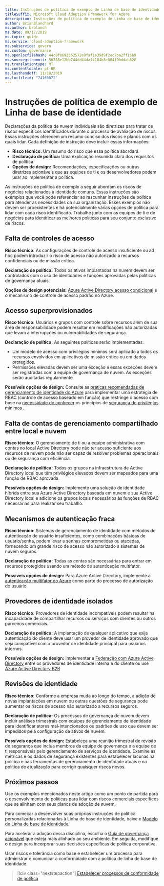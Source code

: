 ```yaml
---
title: Instruções de política de exemplo de Linha de base de identidade
titleSuffix: Microsoft Cloud Adoption Framework for Azure
description: Instruções de política de exemplo de Linha de base de identidade
author: BrianBlanchard
ms.author: brblanch
ms.date: 09/17/2019
ms.topic: guide
ms.service: cloud-adoption-framework
ms.subservice: govern
ms.custom: governance
ms.openlocfilehash: 44c0f8693362572e0faf1e39d9f2ec7ba2ff16b9
ms.sourcegitcommit: 50788e12bb744dd44da14184b3e884f9bddab828
ms.translationtype: MT
ms.contentlocale: pt-BR
ms.lasthandoff: 11/18/2019
ms.locfileid: "74160072"
---
```

# <a name="identity-baseline-sample-policy-statements"></a>Instruções de política de exemplo de Linha de base de identidade

Declarações da política de nuvem individuais são diretrizes para tratar de riscos específicos identificados durante o processo de avaliação de riscos. Essas instruções oferecem um resumo conciso dos riscos e planos com os quais lidar. Cada definição de instrução deve incluir essas informações:

- **Risco técnico:** Um resumo do risco que essa política abordará.
- **Declaração de política:** Uma explicação resumida clara dos requisitos de política.
- **Opções de design:** Recomendações, especificações ou outras diretrizes acionáveis que as equipes de ti e os desenvolvedores podem usar ao implementar a política.

As instruções de política de exemplo a seguir abordam os riscos de negócios relacionados à identidade comuns. Essas instruções são exemplos que você pode referenciar ao rascunhar instruções de política para atender às necessidades da sua organização. Esses exemplos não devem ser proexistentes e há potencialmente várias opções de política para lidar com cada risco identificado. Trabalhe junto com as equipes de ti e de negócios para identificar as melhores políticas para seu conjunto exclusivo de riscos.

## <a name="lack-of-access-controls"></a>Falta de controles de acesso

**Risco técnico:** As configurações de controle de acesso insuficiente ou ad hoc podem introduzir o risco de acesso não autorizado a recursos confidenciais ou de missão crítica.

**Declaração de política:** Todos os ativos implantados na nuvem devem ser controlados com o uso de identidades e funções aprovadas pelas políticas de governança atuais.

**Opções de design potenciais:** [Azure Active Directory acesso condicional](https://docs.microsoft.com/azure/active-directory/conditional-access/overview) é o mecanismo de controle de acesso padrão no Azure.

## <a name="overprovisioned-access"></a>Acesso superprovisionados

**Risco técnico:** Usuários e grupos com controle sobre recursos além de sua área de responsabilidade podem resultar em modificações não autorizadas que levam a interrupções ou vulnerabilidades de segurança.

**Declaração de política:** As seguintes políticas serão implementadas:

- Um modelo de acesso com privilégios mínimos será aplicado a todos os recursos envolvidos em aplicativos de missão crítica ou em dados protegidos.
- Permissões elevadas devem ser uma exceção e essas exceções devem ser registradas com a equipe de governança de nuvem. As exceções serão auditadas regularmente.

**Possíveis opções de design:** Consulte as [práticas recomendadas de gerenciamento de identidade do Azure](https://docs.microsoft.com/azure/security/azure-security-identity-management-best-practices) para implementar uma estratégia de RBAC (controle de acesso baseado em função) que restringe o acesso com base na [necessidade de conhecer](https://wikipedia.org/wiki/Need_to_know) os princípios de [segurança de privilégios mínimos](https://wikipedia.org/wiki/Principle_of_least_privilege) .

## <a name="lack-of-shared-management-accounts-between-on-premises-and-the-cloud"></a>Falta de contas de gerenciamento compartilhado entre local e nuvem

**Risco técnico:** O gerenciamento de ti ou a equipe administrativa com contas no local Active Directory pode não ter acesso suficiente aos recursos de nuvem pode não ser capaz de resolver problemas operacionais ou de segurança com eficiência.

**Declaração de política:** Todos os grupos na infraestrutura de Active Directory local que têm privilégios elevados devem ser mapeados para uma função de RBAC aprovada.

**Possíveis opções de design:** Implemente uma solução de identidade híbrida entre sua Azure Active Directory baseada em nuvem e sua Active Directory local e adicione os grupos locais necessários às funções de RBAC necessárias para realizar seu trabalho.

## <a name="weak-authentication-mechanisms"></a>Mecanismos de autenticação fraca

**Risco técnico:** Sistemas de gerenciamento de identidade com métodos de autenticação de usuário insuficientes, como combinações básicas de usuário/senha, podem levar a senhas comprometidas ou atacadas, fornecendo um grande risco de acesso não autorizado a sistemas de nuvem seguros.

**Declaração de política:** Todas as contas são necessárias para entrar em recursos protegidos usando um método de autenticação multifator.

**Possíveis opções de design:** Para Azure Active Directory, implemente a [autenticação multifator do Azure](https://docs.microsoft.com/azure/active-directory/authentication/concept-mfa-howitworks) como parte do processo de autorização do usuário.

## <a name="isolated-identity-providers"></a>Provedores de identidade isolados

**Risco técnico:** Provedores de identidade incompatíveis podem resultar na incapacidade de compartilhar recursos ou serviços com clientes ou outros parceiros comerciais.

**Declaração de política:** A implantação de qualquer aplicativo que exija autenticação do cliente deve usar um provedor de identidade aprovado que seja compatível com o provedor de identidade principal para usuários internos.

**Possíveis opções de design:** Implementar a [Federação com Azure Active Directory](https://docs.microsoft.com/azure/active-directory/hybrid/whatis-fed) entre os provedores de identidade interna e do cliente ou use [Azure Active Directory B2B](https://docs.microsoft.com/azure/active-directory/b2b/what-is-b2b)

## <a name="identity-reviews"></a>Revisões de identidade

**Risco técnico:** Conforme a empresa muda ao longo do tempo, a adição de novas implantações em nuvem ou outras questões de segurança pode aumentar os riscos de acesso não autorizado a recursos seguros.

**Declaração de política:** Os processos de governança de nuvem devem incluir análises trimestrais com equipes de gerenciamento de identidade para identificar atores mal-intencionados ou padrões de uso que devem ser impedidos pela configuração de ativos de nuvem.

**Possíveis opções de design:** Estabeleça uma reunião trimestral de revisão de segurança que inclua membros da equipe de governança e a equipe de ti responsáveis pelo gerenciamento de serviços de identidade. Examine as métricas e os dados de segurança existentes para estabelecer lacunas na política e nas ferramentas de gerenciamento de identidade atuais e na política de atualização para corrigir quaisquer riscos novos.

## <a name="next-steps"></a>Próximos passos

Use os exemplos mencionados neste artigo como um ponto de partida para o desenvolvimento de políticas para lidar com riscos comerciais específicos que se alinham com seus planos de adoção de nuvem.

Para começar a desenvolver suas próprias instruções de política personalizadas relacionadas à Linha de base de identidade, baixe o [Modelo de Linha de base de identidade](./template.md).

Para acelerar a adoção dessa disciplina, escolha o [Guia de governança acionável](../guides/index.md) que esteja mais alinhado ao seu ambiente. Em seguida, modifique o design para incorporar suas decisões específicas de política corporativa.

Usar riscos e tolerância como base e estabelecer um processo para administrar e comunicar a conformidade com a política de linha de base de identidade.

> [!div class="nextstepaction"]
> [Estabelecer processos de conformidade de política](./compliance-processes.md)
